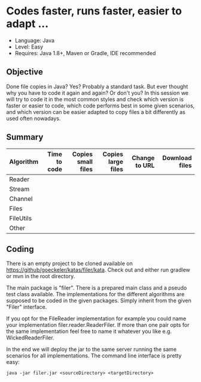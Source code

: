 # Codes faster, runs faster, easier to adapt ...

+ Language: Java
+ Level: Easy
+ Requires: Java 1.8+, Maven or Gradle, IDE recommended

## Objective

Done file copies in Java? Yes? Probably a standard task. But ever thought why you have to code it again and again? Or don't you? In this session we will try to code it in the most common styles and check which version is faster or easier to code, which code performs best in some given scenarios, and which version can be easier adapted to copy files a bit differently as used often nowadays.

## Summary

Algorithm | Time to code | Copies small files | Copies large files | Change to URL | Download files
----------|-------------:|-------------------:|-------------------:|--------------:|--------------------:
Reader | | | | |
Stream | | | | |
Channel | | | | |
Files | | | | |
FileUtils | | | | |
Other | | | | |
 
## Coding

There is an empty project to be cloned available on [https://github/goeckeler/katas/filer/kata](https://github/goeckeler/katas/filer/kata). Check out and either run gradlew or mvn in the root directory.

The main package is "filer". There is a prepared main class and a pseudo test class available. The implementations for the different algorithms are supposed to be coded in the given packages. Simply inherit from the given "Filer" interface.

If you opt for the FileReader implementation for example you could name your implementation filer.reader.ReaderFiler. If more than one pair opts for the same implementation feel free to name it whatever you like e.g. WickedReaderFiler.

In the end we will deploy the jar to the same server running the same scenarios for all implementations. The command line interface is pretty easy:

`java -jar filer.jar <sourceDirectory> <targetDirectory>`
 